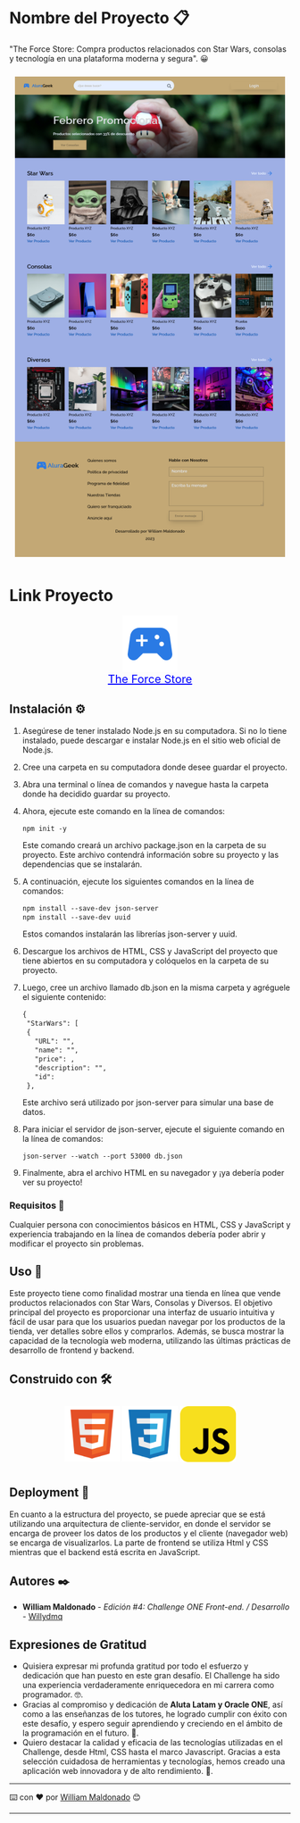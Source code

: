
# Nombre del Proyecto 📋

"The Force Store: Compra productos relacionados con Star Wars, consolas y tecnología en una plataforma moderna y segura". 😀

<div style="text-align: center; padding: 10px;">
    <img src="./img/The%20Force%20Store.png" width="">
</div>

# Link Proyecto

<div style="display: flex; flex-direction: column; align-items: center;">
    <img src="./img/alurageek.svg" width="">
    <a style="color: blue; font-size: 20px; display: block; text-align: center;" href="https://willydmq.github.io/e-commerce/" target="_blank">The Force Store</a>
</div>

## Instalación ⚙️

1. Asegúrese de tener instalado Node.js en su computadora. Si no lo tiene instalado, puede descargar e instalar Node.js en el sitio web oficial de Node.js.

2. Cree una carpeta en su computadora donde desee guardar el proyecto.

3. Abra una terminal o línea de comandos y navegue hasta la carpeta donde ha decidido guardar su proyecto.

4. Ahora, ejecute este comando en la línea de comandos: 
   ```
   npm init -y
   ``` 
   Este comando creará un archivo package.json en la carpeta de su proyecto. Este archivo contendrá información sobre su proyecto y las dependencias que se instalarán.

5. A continuación, ejecute los siguientes comandos en la línea de comandos:
   ```
   npm install --save-dev json-server 
   npm install --save-dev uuid
   ```
   Estos comandos instalarán las librerías json-server y uuid.

6. Descargue los archivos de HTML, CSS y JavaScript del proyecto que tiene abiertos en su computadora y colóquelos en la carpeta de su proyecto.

7. Luego, cree un archivo llamado db.json en la misma carpeta y agréguele el siguiente contenido:
   ```
   {
    "StarWars": [
    {
      "URL": "",
      "name": "",
      "price": ,
      "description": "",
      "id": 
    },
   ```
   Este archivo será utilizado por json-server para simular una base de datos.

8. Para iniciar el servidor de json-server, ejecute el siguiente comando en la línea de comandos:
   ```
   json-server --watch --port 53000 db.json
   ```
9. Finalmente, abra el archivo HTML en su navegador y ¡ya debería poder ver su proyecto!

### Requisitos 📄

Cualquier persona con conocimientos básicos en HTML, CSS y JavaScript y experiencia trabajando en la línea de comandos debería poder abrir y modificar el proyecto sin problemas. 

## Uso 💪

Este proyecto tiene como finalidad mostrar una tienda en línea que vende productos relacionados con Star Wars, Consolas y Diversos. El objetivo principal del proyecto es proporcionar una interfaz de usuario intuitiva y fácil de usar para que los usuarios puedan navegar por los productos de la tienda, ver detalles sobre ellos y comprarlos. Además, se busca mostrar la capacidad de la tecnología web moderna, utilizando las últimas prácticas de desarrollo de frontend y backend. 

## Construido con 🛠️

<div style="text-align: center; padding: 10px;">
    <img src="./img/html.png" width="100px">
    <img src="./img/css.png" width="100px">
    <img src="./img/javascript.png" width="100px">
</div>

## Deployment 🚀

En cuanto a la estructura del proyecto, se puede apreciar que se está utilizando una arquitectura de cliente-servidor, en donde el servidor se encarga de proveer los datos de los productos y el cliente (navegador web) se encarga de visualizarlos. La parte de frontend se utiliza Html y CSS mientras que el backend está escrita en JavaScript.

## Autores ✒️

- **William Maldonado** - _Edición #4: Challenge ONE Front-end. / Desarrollo_ - [Willydmq](https://github.com/Willydmq)

## Expresiones de Gratitud

- Quisiera expresar mi profunda gratitud por todo el esfuerzo y dedicación que han puesto en este gran desafío. El Challenge ha sido una experiencia verdaderamente enriquecedora en mi carrera como programador. 🤓.
- Gracias al compromiso y dedicación de **Aluta Latam y Oracle ONE**, así como a las enseñanzas de los tutores, he logrado cumplir con éxito con este desafío, y espero seguir aprendiendo y creciendo en el ámbito de la programación en el futuro. 📢.
- Quiero destacar la calidad y eficacia de las tecnologías utilizadas en el Challenge, desde Html, CSS hasta el marco Javascript. Gracias a esta selección cuidadosa de herramientas y tecnologías, hemos creado una aplicación web innovadora y de alto rendimiento. 🌟.

---

⌨️ con ❤️ por [William Maldonado](https://github.com/Willydmq) 😊

---

